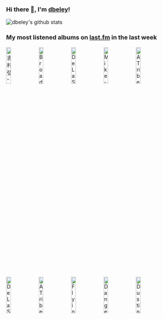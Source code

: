 ### Hi there 👋, I'm [dbeley](https://dbeley.ovh/en)!

![dbeley's github stats](https://github-readme-stats.vercel.app/api?username=dbeley)

### My most listened albums on [last.fm](https://www.last.fm/user/d_beley) in the last week

[<img src='https://lastfm.freetls.fastly.net/i/u/300x300/a5e32b942e3fd543d43eb678d565c68a.jpg' width='16%' height='16%' alt='吉村弘 - Green'>](https://www.last.fm/music/%25e5%2590%2589%25e6%259d%2591%25e5%25bc%2598/green)&nbsp;
[<img src='https://lastfm.freetls.fastly.net/i/u/300x300/233c5f872a856a32c00a2abe2a65e086.jpg' width='16%' height='16%' alt='Broadcast - The Noise Made by People'>](https://www.last.fm/music/broadcast/the%2bnoise%2bmade%2bby%2bpeople)&nbsp;
[<img src='https://lastfm.freetls.fastly.net/i/u/300x300/5b23f694bc7f2f1f525169d1112b587d.png' width='16%' height='16%' alt='De La Soul - Buhloone Mindstate'>](https://www.last.fm/music/de%2bla%2bsoul/buhloone%2bmindstate)&nbsp;
[<img src='https://lastfm.freetls.fastly.net/i/u/300x300/c896abbe9423c40d9c86fd3fcc9c69a3.jpg' width='16%' height='16%' alt='Mike - Burning Desire'>](https://www.last.fm/music/mike/burning%2bdesire)&nbsp;
[<img src='https://lastfm.freetls.fastly.net/i/u/300x300/9ab8ee8d7a7ff8bfb0c00afb89a38c16.jpg' width='16%' height='16%' alt='A Tribe Called Quest - The Low End Theory'>](https://www.last.fm/music/a%2btribe%2bcalled%2bquest/the%2blow%2bend%2btheory)&nbsp;
<br>
[<img src='https://lastfm.freetls.fastly.net/i/u/300x300/471f1b46cd739bc2b056881e4a76d8fa.jpg' width='16%' height='16%' alt='De La Soul - Stakes Is High'>](https://www.last.fm/music/de%2bla%2bsoul/stakes%2bis%2bhigh)&nbsp;
[<img src='https://lastfm.freetls.fastly.net/i/u/300x300/1495d62d2ab4f1682f24b6f5fd7762df.jpg' width='16%' height='16%' alt='A Tribe Called Quest - We got it from Here… Thank You 4 Your service'>](https://www.last.fm/music/a%2btribe%2bcalled%2bquest/we%2bgot%2bit%2bfrom%2bhere%25e2%2580%25a6%2bthank%2byou%2b4%2byour%2bservice)&nbsp;
[<img src='https://lastfm.freetls.fastly.net/i/u/300x300/cbfcfce949634377ae9a5e735c38e1fd.jpg' width='16%' height='16%' alt='Flying Lotus - Los Angeles'>](https://www.last.fm/music/flying%2blotus/los%2bangeles)&nbsp;
[<img src='https://lastfm.freetls.fastly.net/i/u/300x300/eaf97740666856d7c071e2b311255a9a.jpg' width='16%' height='16%' alt='Danger Mouse & Black Thought - Cheat Codes'>](https://www.last.fm/music/danger%2bmouse%2b%2526%2bblack%2bthought/cheat%2bcodes)&nbsp;
[<img src='https://lastfm.freetls.fastly.net/i/u/300x300/cae81eb09cc92abf41c857a95f47270e.png' width='16%' height='16%' alt='Dustin O’Halloran - Piano Solos'>](https://www.last.fm/music/dustin%2bo%25e2%2580%2599halloran/piano%2bsolos)&nbsp;
<br>
